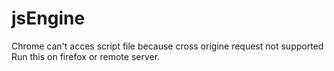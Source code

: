 # jsEngine
Chrome can't acces script file because cross origine request not supported
Run this on firefox or remote server.
